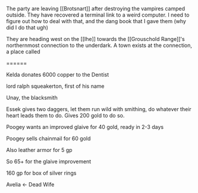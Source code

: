 The party are leaving [[Brotsnart]] after destroying the vampires camped outside. They have recovered a terminal link to a weird computer. I need to figure out how to deal with that, and the dang book that I gave them (why did I do that ugh)

They are heading west on the [[Ihe]] towards the [[Grouschold Range]]'s northernmost connection to the underdark. A town exists at the connection, a place called 

======

Kelda donates 6000 copper to the Dentist

lord ralph squeakerton, first of his name

Unay, the blacksmith

Essek gives two daggers, let them run wild with smithing, do whatever their heart leads them to do. Gives 200 gold to do so.

Poogey wants an improved glaive for 40 gold, ready in 2-3 days

Poogey sells chainmail for 60 gold

Also leather armor for 5 gp

So 65+ for the glaive improvement

160 gp for box of silver rings

Avelia <- Dead Wife